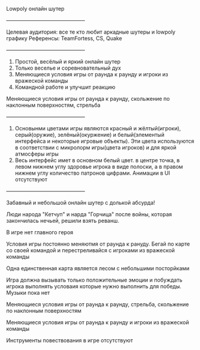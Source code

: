 Lowpoly онлайн шутер

––––––––––––––––––––––––––––––

Целевая аудитория: все те кто любит аркадные шутеры и lowpoly графику
Референсы: TeamFortess, CS, Quake

––––––––––––––––––––––––––––––

 1. Простой, весёлый и яркий онлайн шутер
 2. Только веселье и соревновательный дух
 3. Меняющиеся условия игры от раунда к раунду и игроки из вражеской команды
 4. Командной работе и улучшит реакцию

Меняющиеся условия игры от раунда к раунду, скольжение по наклонным поверхностям, стрельба

––––––––––––––––––––––––––––––

 1. Основынми цветами игры являются красный и жёлтый(игроки), серый(оружие), зелёный(окуржение) и белый(элементый интерфейса и некоторые игровые объекты).
Эти цвета используются в соответствии с микролорм игры(цвета игроков) и для яркой атмосферы игры 
 2. Весь интерфейс имет в основном белый цвет. в центре точка, в левом нижнем углу здоровье игрока в виде полоски, а в правом нижнем углу количество патронов цифрами.
Анимации в UI отсутствуют

––––––––––––––––––––––––––––––

Забавный и небольшой онлайн шутер с долькой абсурда!

Люди народа "Кетчуп" и нарда "Горчица" после войны, которая закончилась нечьей, решили взять реванш.

В игре нет главного героя

Условия игры постоянно меняютмя от раунда к рануду. Бегай по карте со своей командой и перестреливайся с игроками из вражеской команды

Одна единственная карта является лесом с небольшими посторйками 

Игра должна вызывать только положительные эмоции и побуждать игрока выполнять условаия которые нужно выполнить для победы. Музыки пока нет

Меняющиеся условия игры от раунда к раунду, стрельба, скольжение по наклонным поверхностям

Меняющиеся условия игры от раунда к раунду и игроки из вражеской команды

Инструменты повествования в игре отсутствуют
